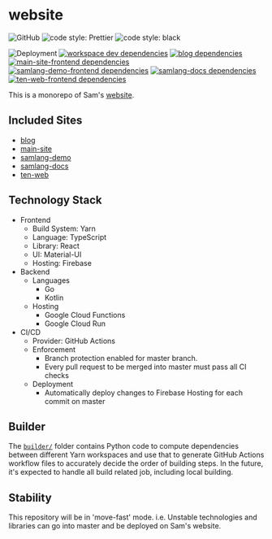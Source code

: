 # website

![GitHub](https://img.shields.io/github/license/SamChou19815/website.svg)
![code style: Prettier](https://img.shields.io/badge/code_style-prettier-ff69b4.svg)
![code style: black](https://img.shields.io/badge/code_style-black-000000.svg)

![Deployment](https://github.com/SamChou19815/website/workflows/CD/badge.svg)
[![workspace dev dependencies](https://david-dm.org/SamChou19815/website/dev-status.svg)](https://david-dm.org/SamChou19815/website?type=dev)
[![blog dependencies](https://david-dm.org/SamChou19815/website/status.svg?path=blog)](https://david-dm.org/SamChou19815/website?path=blog)
[![main-site-frontend dependencies](https://david-dm.org/SamChou19815/website/status.svg?path=main-site-frontend)](https://david-dm.org/SamChou19815/website?path=main-site-frontend)
[![samlang-demo-frontend dependencies](https://david-dm.org/SamChou19815/website/status.svg?path=samlang-demo-frontend)](https://david-dm.org/SamChou19815/website?path=samlang-demo-frontend)
[![samlang-docs dependencies](https://david-dm.org/SamChou19815/website/status.svg?path=samlang-docs)](https://david-dm.org/SamChou19815/website?path=samlang-docs)
[![ten-web-frontend dependencies](https://david-dm.org/SamChou19815/website/status.svg?path=ten-web-frontend)](https://david-dm.org/SamChou19815/website?path=ten-web-frontend)

This is a monorepo of Sam's [website](https://developersam.com).

## Included Sites

- [blog](https://blog.developersam.com)
- [main-site](https://developersam.com)
- [samlang-demo](https://samlang-demo.developersam.com)
- [samlang-docs](https://samlang.developersam.com)
- [ten-web](https://ten.developersam.com)

## Technology Stack

- Frontend
  - Build System: Yarn
  - Language: TypeScript
  - Library: React
  - UI: Material-UI
  - Hosting: Firebase
- Backend
  - Languages
    - Go
    - Kotlin
  - Hosting
    - Google Cloud Functions
    - Google Cloud Run
- CI/CD
  - Provider: GitHub Actions
  - Enforcement
    - Branch protection enabled for master branch.
    - Every pull request to be merged into master must pass all CI checks
  - Deployment
    - Automatically deploy changes to Firebase Hosting for each commit on master

## Builder

The [`builder/`](builder/) folder contains Python code to compute dependencies between different
Yarn workspaces and use that to generate GitHub Actions workflow files to accurately decide the
order of building steps. In the future, it's expected to handle all build related job, including
local building.

## Stability

This repository will be in 'move-fast' mode. i.e. Unstable technologies and libraries can go into
master and be deployed on Sam's website.
